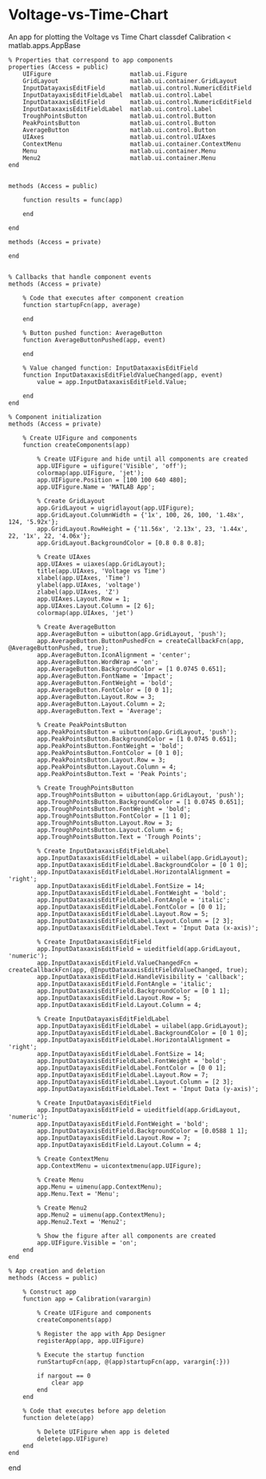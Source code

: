# Voltage-vs-Time-Chart
An app for plotting the Voltage vs Time Chart
classdef Calibration < matlab.apps.AppBase

    % Properties that correspond to app components
    properties (Access = public)
        UIFigure                      matlab.ui.Figure
        GridLayout                    matlab.ui.container.GridLayout
        InputDatayaxisEditField       matlab.ui.control.NumericEditField
        InputDatayaxisEditFieldLabel  matlab.ui.control.Label
        InputDataxaxisEditField       matlab.ui.control.NumericEditField
        InputDataxaxisEditFieldLabel  matlab.ui.control.Label
        TroughPointsButton            matlab.ui.control.Button
        PeakPointsButton              matlab.ui.control.Button
        AverageButton                 matlab.ui.control.Button
        UIAxes                        matlab.ui.control.UIAxes
        ContextMenu                   matlab.ui.container.ContextMenu
        Menu                          matlab.ui.container.Menu
        Menu2                         matlab.ui.container.Menu
    end

    
    methods (Access = public)
        
        function results = func(app)
            
        end
        
    end
    
    methods (Access = private)
        
    end
    

    % Callbacks that handle component events
    methods (Access = private)

        % Code that executes after component creation
        function startupFcn(app, average)
            
        end

        % Button pushed function: AverageButton
        function AverageButtonPushed(app, event)
            
        end

        % Value changed function: InputDataxaxisEditField
        function InputDataxaxisEditFieldValueChanged(app, event)
            value = app.InputDataxaxisEditField.Value;
            
        end
    end

    % Component initialization
    methods (Access = private)

        % Create UIFigure and components
        function createComponents(app)

            % Create UIFigure and hide until all components are created
            app.UIFigure = uifigure('Visible', 'off');
            colormap(app.UIFigure, 'jet');
            app.UIFigure.Position = [100 100 640 480];
            app.UIFigure.Name = 'MATLAB App';

            % Create GridLayout
            app.GridLayout = uigridlayout(app.UIFigure);
            app.GridLayout.ColumnWidth = {'1x', 100, 26, 100, '1.48x', 124, '5.92x'};
            app.GridLayout.RowHeight = {'11.56x', '2.13x', 23, '1.44x', 22, '1x', 22, '4.06x'};
            app.GridLayout.BackgroundColor = [0.8 0.8 0.8];

            % Create UIAxes
            app.UIAxes = uiaxes(app.GridLayout);
            title(app.UIAxes, 'Voltage vs Time')
            xlabel(app.UIAxes, 'Time')
            ylabel(app.UIAxes, 'voltage')
            zlabel(app.UIAxes, 'Z')
            app.UIAxes.Layout.Row = 1;
            app.UIAxes.Layout.Column = [2 6];
            colormap(app.UIAxes, 'jet')

            % Create AverageButton
            app.AverageButton = uibutton(app.GridLayout, 'push');
            app.AverageButton.ButtonPushedFcn = createCallbackFcn(app, @AverageButtonPushed, true);
            app.AverageButton.IconAlignment = 'center';
            app.AverageButton.WordWrap = 'on';
            app.AverageButton.BackgroundColor = [1 0.0745 0.651];
            app.AverageButton.FontName = 'Impact';
            app.AverageButton.FontWeight = 'bold';
            app.AverageButton.FontColor = [0 0 1];
            app.AverageButton.Layout.Row = 3;
            app.AverageButton.Layout.Column = 2;
            app.AverageButton.Text = 'Average';

            % Create PeakPointsButton
            app.PeakPointsButton = uibutton(app.GridLayout, 'push');
            app.PeakPointsButton.BackgroundColor = [1 0.0745 0.651];
            app.PeakPointsButton.FontWeight = 'bold';
            app.PeakPointsButton.FontColor = [0 1 0];
            app.PeakPointsButton.Layout.Row = 3;
            app.PeakPointsButton.Layout.Column = 4;
            app.PeakPointsButton.Text = 'Peak Points';

            % Create TroughPointsButton
            app.TroughPointsButton = uibutton(app.GridLayout, 'push');
            app.TroughPointsButton.BackgroundColor = [1 0.0745 0.651];
            app.TroughPointsButton.FontWeight = 'bold';
            app.TroughPointsButton.FontColor = [1 1 0];
            app.TroughPointsButton.Layout.Row = 3;
            app.TroughPointsButton.Layout.Column = 6;
            app.TroughPointsButton.Text = 'Trough Points';

            % Create InputDataxaxisEditFieldLabel
            app.InputDataxaxisEditFieldLabel = uilabel(app.GridLayout);
            app.InputDataxaxisEditFieldLabel.BackgroundColor = [0 1 0];
            app.InputDataxaxisEditFieldLabel.HorizontalAlignment = 'right';
            app.InputDataxaxisEditFieldLabel.FontSize = 14;
            app.InputDataxaxisEditFieldLabel.FontWeight = 'bold';
            app.InputDataxaxisEditFieldLabel.FontAngle = 'italic';
            app.InputDataxaxisEditFieldLabel.FontColor = [0 0 1];
            app.InputDataxaxisEditFieldLabel.Layout.Row = 5;
            app.InputDataxaxisEditFieldLabel.Layout.Column = [2 3];
            app.InputDataxaxisEditFieldLabel.Text = 'Input Data (x-axis)';

            % Create InputDataxaxisEditField
            app.InputDataxaxisEditField = uieditfield(app.GridLayout, 'numeric');
            app.InputDataxaxisEditField.ValueChangedFcn = createCallbackFcn(app, @InputDataxaxisEditFieldValueChanged, true);
            app.InputDataxaxisEditField.HandleVisibility = 'callback';
            app.InputDataxaxisEditField.FontAngle = 'italic';
            app.InputDataxaxisEditField.BackgroundColor = [0 1 1];
            app.InputDataxaxisEditField.Layout.Row = 5;
            app.InputDataxaxisEditField.Layout.Column = 4;

            % Create InputDatayaxisEditFieldLabel
            app.InputDatayaxisEditFieldLabel = uilabel(app.GridLayout);
            app.InputDatayaxisEditFieldLabel.BackgroundColor = [0 1 0];
            app.InputDatayaxisEditFieldLabel.HorizontalAlignment = 'right';
            app.InputDatayaxisEditFieldLabel.FontSize = 14;
            app.InputDatayaxisEditFieldLabel.FontWeight = 'bold';
            app.InputDatayaxisEditFieldLabel.FontColor = [0 0 1];
            app.InputDatayaxisEditFieldLabel.Layout.Row = 7;
            app.InputDatayaxisEditFieldLabel.Layout.Column = [2 3];
            app.InputDatayaxisEditFieldLabel.Text = 'Input Data (y-axis)';

            % Create InputDatayaxisEditField
            app.InputDatayaxisEditField = uieditfield(app.GridLayout, 'numeric');
            app.InputDatayaxisEditField.FontWeight = 'bold';
            app.InputDatayaxisEditField.BackgroundColor = [0.0588 1 1];
            app.InputDatayaxisEditField.Layout.Row = 7;
            app.InputDatayaxisEditField.Layout.Column = 4;

            % Create ContextMenu
            app.ContextMenu = uicontextmenu(app.UIFigure);

            % Create Menu
            app.Menu = uimenu(app.ContextMenu);
            app.Menu.Text = 'Menu';

            % Create Menu2
            app.Menu2 = uimenu(app.ContextMenu);
            app.Menu2.Text = 'Menu2';

            % Show the figure after all components are created
            app.UIFigure.Visible = 'on';
        end
    end

    % App creation and deletion
    methods (Access = public)

        % Construct app
        function app = Calibration(varargin)

            % Create UIFigure and components
            createComponents(app)

            % Register the app with App Designer
            registerApp(app, app.UIFigure)

            % Execute the startup function
            runStartupFcn(app, @(app)startupFcn(app, varargin{:}))

            if nargout == 0
                clear app
            end
        end

        % Code that executes before app deletion
        function delete(app)

            % Delete UIFigure when app is deleted
            delete(app.UIFigure)
        end
    end
end

